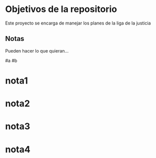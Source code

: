 # Objetivos de la repositorio

Este proyecto se encarga de manejar los planes de la liga de la justicia


## Notas
Pueden hacer lo que quieran...

#a
#b

# nota1
# nota2
# nota3
# nota4
